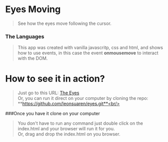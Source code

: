 # Eyes Moving

> See how the eyes move following the cursor. 

### The Languages

> This app was created with vanilla javascritp, css and html, and shows how to use events, in this case the event **onmousemove** to interact with the DOM.

# How to see it in action?

> Just go to this URL: [The Eyes](https://leonsuaren.github.io/eyes/)<br/>
> Or, you can run it direct on your computer by cloning the repo: **https://github.com/leonsuaren/eyes.git**<br/>

###Once you have it clone on your computer

> You don't have to run any command just double click on the index.html and your browser will run it for you.<br/>
> Or, drag and drop the index.html on you browser.